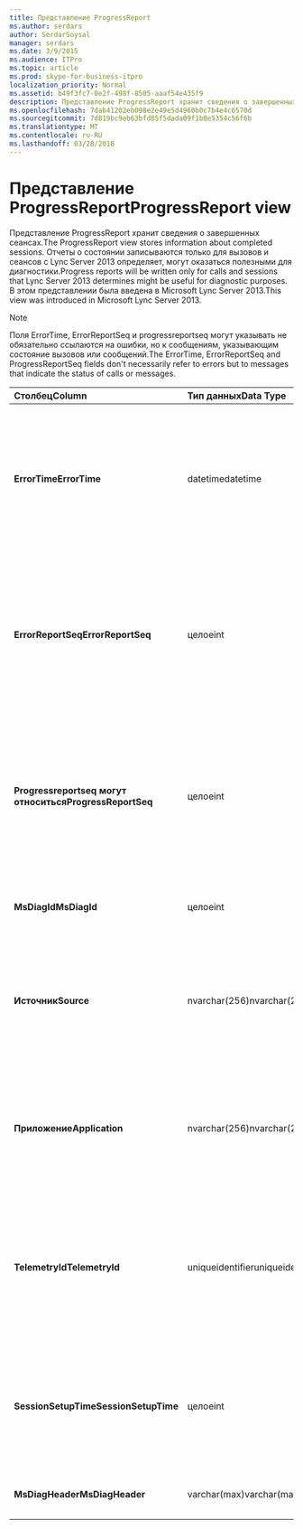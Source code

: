 ```yaml
---
title: Представление ProgressReport
ms.author: serdars
author: SerdarSoysal
manager: serdars
ms.date: 3/9/2015
ms.audience: ITPro
ms.topic: article
ms.prod: skype-for-business-itpro
localization_priority: Normal
ms.assetid: b49f3fc7-0e2f-498f-8505-aaaf54e435f9
description: Представление ProgressReport хранит сведения о завершенных сеансах. Отчеты о состоянии записываются только для вызовов и сеансов с Lync Server 2013 определяет, могут оказаться полезными для диагностики. В этом представлении была введена в Microsoft Lync Server 2013.
ms.openlocfilehash: 7dab41202eb098e2e49e5d4960b0c7b4e4c6570d
ms.sourcegitcommit: 7d819bc9eb63bfd85f5dada09f1b8e5354c56f6b
ms.translationtype: MT
ms.contentlocale: ru-RU
ms.lasthandoff: 03/28/2018
---
```

# <a name="progressreport-view"></a><span data-ttu-id="2a633-105">Представление ProgressReport</span><span class="sxs-lookup"><span data-stu-id="2a633-105">ProgressReport view</span></span>
 
<span data-ttu-id="2a633-106">Представление ProgressReport хранит сведения о завершенных сеансах.</span><span class="sxs-lookup"><span data-stu-id="2a633-106">The ProgressReport view stores information about completed sessions.</span></span> <span data-ttu-id="2a633-107">Отчеты о состоянии записываются только для вызовов и сеансов с Lync Server 2013 определяет, могут оказаться полезными для диагностики.</span><span class="sxs-lookup"><span data-stu-id="2a633-107">Progress reports will be written only for calls and sessions that Lync Server 2013 determines might be useful for diagnostic purposes.</span></span> <span data-ttu-id="2a633-108">В этом представлении была введена в Microsoft Lync Server 2013.</span><span class="sxs-lookup"><span data-stu-id="2a633-108">This view was introduced in Microsoft Lync Server 2013.</span></span>
  
> [!NOTE]
> <span data-ttu-id="2a633-109">Поля ErrorTime, ErrorReportSeq и progressreportseq могут указывать не обязательно ссылаются на ошибки, но к сообщениям, указывающим состояние вызовов или сообщений.</span><span class="sxs-lookup"><span data-stu-id="2a633-109">The ErrorTime, ErrorReportSeq and ProgressReportSeq fields don't necessarily refer to errors but to messages that indicate the status of calls or messages.</span></span> 
  
|<span data-ttu-id="2a633-110">**Столбец**</span><span class="sxs-lookup"><span data-stu-id="2a633-110">**Column**</span></span>|<span data-ttu-id="2a633-111">**Тип данных**</span><span class="sxs-lookup"><span data-stu-id="2a633-111">**Data Type**</span></span>|<span data-ttu-id="2a633-112">**Сведения**</span><span class="sxs-lookup"><span data-stu-id="2a633-112">**Details**</span></span>|
|:-----|:-----|:-----|
|<span data-ttu-id="2a633-113">**ErrorTime**</span><span class="sxs-lookup"><span data-stu-id="2a633-113">**ErrorTime**</span></span> <br/> |<span data-ttu-id="2a633-114">datetime</span><span class="sxs-lookup"><span data-stu-id="2a633-114">datetime</span></span>  <br/> |<span data-ttu-id="2a633-115">Ошибки времени.</span><span class="sxs-lookup"><span data-stu-id="2a633-115">Time of error occurred.</span></span> <span data-ttu-id="2a633-116">Используется в сочетании с ErrorReportSeq для уникальной идентификации ошибку.</span><span class="sxs-lookup"><span data-stu-id="2a633-116">Used in conjunction with ErrorReportSeq to uniquely identify an error.</span></span>  <br/> |
|<span data-ttu-id="2a633-117">**ErrorReportSeq**</span><span class="sxs-lookup"><span data-stu-id="2a633-117">**ErrorReportSeq**</span></span> <br/> |<span data-ttu-id="2a633-118">целое</span><span class="sxs-lookup"><span data-stu-id="2a633-118">int</span></span>  <br/> |<span data-ttu-id="2a633-119">Номер идентификатора для определения ошибки.</span><span class="sxs-lookup"><span data-stu-id="2a633-119">ID number to identify the error.</span></span> <span data-ttu-id="2a633-120">Используется в сочетании с ErrorTime для уникальной идентификации ошибку.</span><span class="sxs-lookup"><span data-stu-id="2a633-120">Used in conjunction with ErrorTime to uniquely identify an error.</span></span>  <br/> |
|<span data-ttu-id="2a633-121">**Progressreportseq могут относиться**</span><span class="sxs-lookup"><span data-stu-id="2a633-121">**ProgressReportSeq**</span></span> <br/> |<span data-ttu-id="2a633-122">целое</span><span class="sxs-lookup"><span data-stu-id="2a633-122">int</span></span>  <br/> |<span data-ttu-id="2a633-123">Идентификатор для идентификации отчет о ходе выполнения.</span><span class="sxs-lookup"><span data-stu-id="2a633-123">ID to identify the progress report.</span></span> <span data-ttu-id="2a633-124">Используется для различения отчеты о состоянии же сообщения об ошибке.</span><span class="sxs-lookup"><span data-stu-id="2a633-124">Used to distinguish progress reports of the same error report.</span></span>  <br/> |
|<span data-ttu-id="2a633-125">**MsDiagId**</span><span class="sxs-lookup"><span data-stu-id="2a633-125">**MsDiagId**</span></span> <br/> |<span data-ttu-id="2a633-126">целое</span><span class="sxs-lookup"><span data-stu-id="2a633-126">int</span></span>  <br/> |<span data-ttu-id="2a633-127">КОД диагностики для отчета об ошибках.</span><span class="sxs-lookup"><span data-stu-id="2a633-127">Diagnostic ID for the error report.</span></span>  <br/> |
|<span data-ttu-id="2a633-128">**Источник**</span><span class="sxs-lookup"><span data-stu-id="2a633-128">**Source**</span></span> <br/> |<span data-ttu-id="2a633-129">nvarchar(256)</span><span class="sxs-lookup"><span data-stu-id="2a633-129">nvarchar(256)</span></span>  <br/> |<span data-ttu-id="2a633-130">Имя сервера, на котором произошла ошибка (Если отчет был отправлен серверным компонентом).</span><span class="sxs-lookup"><span data-stu-id="2a633-130">Name of server that originated the error (if report was sent from a server component).</span></span>  <br/> |
|<span data-ttu-id="2a633-131">**Приложение**</span><span class="sxs-lookup"><span data-stu-id="2a633-131">**Application**</span></span> <br/> |<span data-ttu-id="2a633-132">nvarchar(256)</span><span class="sxs-lookup"><span data-stu-id="2a633-132">nvarchar(256)</span></span>  <br/> |<span data-ttu-id="2a633-133">Имя приложения, в котором произошла ошибка (Если отчет был отправлен серверным компонентом).</span><span class="sxs-lookup"><span data-stu-id="2a633-133">Name of application that originated the error (if report was sent from a server component).</span></span>  <br/> |
|<span data-ttu-id="2a633-134">**TelemetryId**</span><span class="sxs-lookup"><span data-stu-id="2a633-134">**TelemetryId**</span></span> <br/> |<span data-ttu-id="2a633-135">uniqueidentifier</span><span class="sxs-lookup"><span data-stu-id="2a633-135">uniqueidentifier</span></span>  <br/> |<span data-ttu-id="2a633-136">Уникальный идентификатор времени присоединения для разных компонентов, задействованных в конференции.</span><span class="sxs-lookup"><span data-stu-id="2a633-136">Unique identifier correlating join time information for the different components involved in a conference.</span></span>  <br/> |
|<span data-ttu-id="2a633-137">**SessionSetupTime**</span><span class="sxs-lookup"><span data-stu-id="2a633-137">**SessionSetupTime**</span></span> <br/> |<span data-ttu-id="2a633-138">целое</span><span class="sxs-lookup"><span data-stu-id="2a633-138">int</span></span>  <br/> |<span data-ttu-id="2a633-139">Время (в миллисекундах), требуемое определенному компоненту для присоединения к конференции.</span><span class="sxs-lookup"><span data-stu-id="2a633-139">Time (in milliseconds) required for a specific component to join a conference.</span></span>  <br/> |
|<span data-ttu-id="2a633-140">**MsDiagHeader**</span><span class="sxs-lookup"><span data-stu-id="2a633-140">**MsDiagHeader**</span></span> <br/> |<span data-ttu-id="2a633-141">varchar(max)</span><span class="sxs-lookup"><span data-stu-id="2a633-141">varchar(max)</span></span>  <br/> |<span data-ttu-id="2a633-142">Дополнительные сведения об ошибке.</span><span class="sxs-lookup"><span data-stu-id="2a633-142">Additional error information.</span></span>  <br/> |
   

